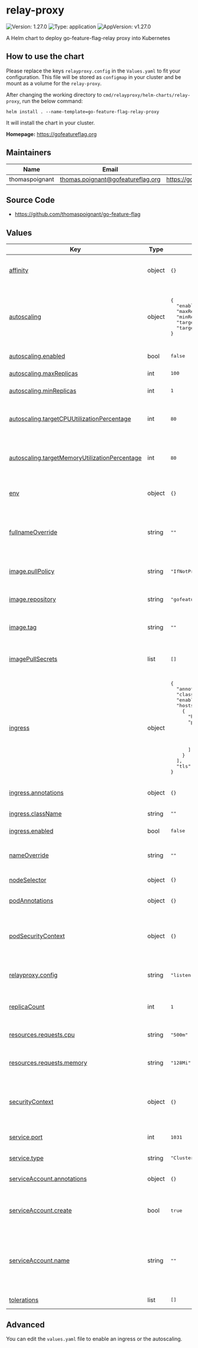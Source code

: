 # relay-proxy

![Version: 1.27.0](https://img.shields.io/badge/Version-1.27.0-informational?style=flat-square) ![Type: application](https://img.shields.io/badge/Type-application-informational?style=flat-square) ![AppVersion: v1.27.0](https://img.shields.io/badge/AppVersion-v1.27.0-informational?style=flat-square)

A Helm chart to deploy go-feature-flag-relay proxy into Kubernetes

## How to use the chart

Please replace the keys `relayproxy.config` in  the `Values.yaml` to fit
your configuration. This file will be stored as `configmap` in your cluster and
be mount as a volume for the `relay-proxy`.

After changing the working directory to `cmd/relayproxy/helm-charts/relay-proxy`,
run the below command:

```shell
helm install . --name-template=go-feature-flag-relay-proxy
```

It will install the chart in your cluster.

**Homepage:** <https://gofeatureflag.org>

## Maintainers

| Name | Email | Url |
| ---- | ------ | --- |
| thomaspoignant | <thomas.poignant@gofeatureflag.org> | <https://gofeatureflag.org> |

## Source Code

* <https://github.com/thomaspoignant/go-feature-flag>

## Values

<table>
	<thead>
		<th>Key</th>
		<th>Type</th>
		<th>Default</th>
		<th>Description</th>
	</thead>
	<tbody>
		<tr>
			<td id="affinity">
				<a href="./values.yaml#L121">affinity</a>
            </td>
			<td>
object
</td>
			<td>
				<div style="max-width: 300px;">
<pre lang="json">
{}
</pre>
</div>
			</td>
			<td>
				Affinity settings for pod assignment to nodes
			</td>
		</tr>
		<tr>
			<td id="autoscaling">
				<a href="./values.yaml#L102">autoscaling</a>
            </td>
			<td>
object
</td>
			<td>
				<div style="max-width: 300px;">
<pre lang="json">
{
  "enabled": false,
  "maxReplicas": 100,
  "minReplicas": 1,
  "targetCPUUtilizationPercentage": 80,
  "targetMemoryUtilizationPercentage": 80
}
</pre>
</div>
			</td>
			<td>
				automatically scale the deployment up and down based on observed CPU and memory utilization
			</td>
		</tr>
		<tr>
			<td id="autoscaling--enabled">
				<a href="./values.yaml#L104">autoscaling.enabled</a>
            </td>
			<td>
bool
</td>
			<td>
				<div style="max-width: 300px;">
<pre lang="json">
false
</pre>
</div>
			</td>
			<td>
				enable autoscaling
			</td>
		</tr>
		<tr>
			<td id="autoscaling--maxReplicas">
				<a href="./values.yaml#L108">autoscaling.maxReplicas</a>
            </td>
			<td>
int
</td>
			<td>
				<div style="max-width: 300px;">
<pre lang="json">
100
</pre>
</div>
			</td>
			<td>
				max replicas to scale to
			</td>
		</tr>
		<tr>
			<td id="autoscaling--minReplicas">
				<a href="./values.yaml#L106">autoscaling.minReplicas</a>
            </td>
			<td>
int
</td>
			<td>
				<div style="max-width: 300px;">
<pre lang="json">
1
</pre>
</div>
			</td>
			<td>
				min replicas to scale to
			</td>
		</tr>
		<tr>
			<td id="autoscaling--targetCPUUtilizationPercentage">
				<a href="./values.yaml#L110">autoscaling.targetCPUUtilizationPercentage</a>
            </td>
			<td>
int
</td>
			<td>
				<div style="max-width: 300px;">
<pre lang="json">
80
</pre>
</div>
			</td>
			<td>
				target CPU utilization percentage to spin up new pods
			</td>
		</tr>
		<tr>
			<td id="autoscaling--targetMemoryUtilizationPercentage">
				<a href="./values.yaml#L112">autoscaling.targetMemoryUtilizationPercentage</a>
            </td>
			<td>
int
</td>
			<td>
				<div style="max-width: 300px;">
<pre lang="json">
80
</pre>
</div>
			</td>
			<td>
				target memory utilization percentage to spin up new pods
			</td>
		</tr>
		<tr>
			<td id="env">
				<a href="./values.yaml#L14">env</a>
            </td>
			<td>
object
</td>
			<td>
				<div style="max-width: 300px;">
<pre lang="json">
{}
</pre>
</div>
			</td>
			<td>
				Environment variables to pass to the relay proxy
			</td>
		</tr>
		<tr>
			<td id="fullnameOverride">
				<a href="./values.yaml#L41">fullnameOverride</a>
            </td>
			<td>
string
</td>
			<td>
				<div style="max-width: 300px;">
<pre lang="json">
""
</pre>
</div>
			</td>
			<td>
				Completely override the deployment name for kubernetes objects
			</td>
		</tr>
		<tr>
			<td id="image--pullPolicy">
				<a href="./values.yaml#L32">image.pullPolicy</a>
            </td>
			<td>
string
</td>
			<td>
				<div style="max-width: 300px;">
<pre lang="json">
"IfNotPresent"
</pre>
</div>
			</td>
			<td>
				The image is pulled only if it is not already present locally
			</td>
		</tr>
		<tr>
			<td id="image--repository">
				<a href="./values.yaml#L30">image.repository</a>
            </td>
			<td>
string
</td>
			<td>
				<div style="max-width: 300px;">
<pre lang="json">
"gofeatureflag/go-feature-flag"
</pre>
</div>
			</td>
			<td>
				The image repository to pull from
			</td>
		</tr>
		<tr>
			<td id="image--tag">
				<a href="./values.yaml#L34">image.tag</a>
            </td>
			<td>
string
</td>
			<td>
				<div style="max-width: 300px;">
<pre lang="json">
""
</pre>
</div>
			</td>
			<td>
				Overrides the image tag whose default is the chart appVersion
			</td>
		</tr>
		<tr>
			<td id="imagePullSecrets">
				<a href="./values.yaml#L37">imagePullSecrets</a>
            </td>
			<td>
list
</td>
			<td>
				<div style="max-width: 300px;">
<pre lang="json">
[]
</pre>
</div>
			</td>
			<td>
				Specify imagePullSecrets to be used for the deployment
			</td>
		</tr>
		<tr>
			<td id="ingress">
				<a href="./values.yaml#L75">ingress</a>
            </td>
			<td>
object
</td>
			<td>
				<div style="max-width: 300px;">
<pre lang="json">
{
  "annotations": {},
  "className": "",
  "enabled": false,
  "hosts": [
    {
      "host": "chart-example.local",
      "paths": [
        {
          "path": "/",
          "pathType": "ImplementationSpecific"
        }
      ]
    }
  ],
  "tls": []
}
</pre>
</div>
			</td>
			<td>
				Ingress configuration
			</td>
		</tr>
		<tr>
			<td id="ingress--annotations">
				<a href="./values.yaml#L81">ingress.annotations</a>
            </td>
			<td>
object
</td>
			<td>
				<div style="max-width: 300px;">
<pre lang="json">
{}
</pre>
</div>
			</td>
			<td>
				Annotations to add to the ingress
			</td>
		</tr>
		<tr>
			<td id="ingress--className">
				<a href="./values.yaml#L79">ingress.className</a>
            </td>
			<td>
string
</td>
			<td>
				<div style="max-width: 300px;">
<pre lang="json">
""
</pre>
</div>
			</td>
			<td>
				Ingress class name
			</td>
		</tr>
		<tr>
			<td id="ingress--enabled">
				<a href="./values.yaml#L77">ingress.enabled</a>
            </td>
			<td>
bool
</td>
			<td>
				<div style="max-width: 300px;">
<pre lang="json">
false
</pre>
</div>
			</td>
			<td>
				Enable ingress
			</td>
		</tr>
		<tr>
			<td id="nameOverride">
				<a href="./values.yaml#L39">nameOverride</a>
            </td>
			<td>
string
</td>
			<td>
				<div style="max-width: 300px;">
<pre lang="json">
""
</pre>
</div>
			</td>
			<td>
				replaces the name of the chart in the Chart.yaml file
			</td>
		</tr>
		<tr>
			<td id="nodeSelector">
				<a href="./values.yaml#L115">nodeSelector</a>
            </td>
			<td>
object
</td>
			<td>
				<div style="max-width: 300px;">
<pre lang="json">
{}
</pre>
</div>
			</td>
			<td>
				Node labels for pod assignment
			</td>
		</tr>
		<tr>
			<td id="podAnnotations">
				<a href="./values.yaml#L53">podAnnotations</a>
            </td>
			<td>
object
</td>
			<td>
				<div style="max-width: 300px;">
<pre lang="json">
{}
</pre>
</div>
			</td>
			<td>
				Pod annotations to add to the deployment
			</td>
		</tr>
		<tr>
			<td id="podSecurityContext">
				<a href="./values.yaml#L56">podSecurityContext</a>
            </td>
			<td>
object
</td>
			<td>
				<div style="max-width: 300px;">
<pre lang="json">
{}
</pre>
</div>
			</td>
			<td>
				A security context defines privilege and access control settings for a Pod
			</td>
		</tr>
		<tr>
			<td id="relayproxy--config">
				<a href="./values.yaml#L3">relayproxy.config</a>
            </td>
			<td>
string
</td>
			<td>
				<div style="max-width: 300px;">
<pre lang="json">
"listen: 1031\npollingInterval: 1000\nstartWithRetrieverError: false\nretriever:\n  kind: http\n  url: https://raw.githubusercontent.com/thomaspoignant/go-feature-flag/main/examples/retriever_file/flags.goff.yaml\nexporter:\n  kind: log\n"
</pre>
</div>
			</td>
			<td>
				GO Feature Flag relay proxy configuration as string.
			</td>
		</tr>
		<tr>
			<td id="replicaCount">
				<a href="./values.yaml#L26">replicaCount</a>
            </td>
			<td>
int
</td>
			<td>
				<div style="max-width: 300px;">
<pre lang="json">
1
</pre>
</div>
			</td>
			<td>
				The number of replicas to create for the deployment
			</td>
		</tr>
		<tr>
			<td id="resources--requests--cpu">
				<a href="./values.yaml#L99">resources.requests.cpu</a>
            </td>
			<td>
string
</td>
			<td>
				<div style="max-width: 300px;">
<pre lang="json">
"500m"
</pre>
</div>
			</td>
			<td>
				The amount of cpu to request for the container
			</td>
		</tr>
		<tr>
			<td id="resources--requests--memory">
				<a href="./values.yaml#L97">resources.requests.memory</a>
            </td>
			<td>
string
</td>
			<td>
				<div style="max-width: 300px;">
<pre lang="json">
"128Mi"
</pre>
</div>
			</td>
			<td>
				The amount of memory to request for the container
			</td>
		</tr>
		<tr>
			<td id="securityContext">
				<a href="./values.yaml#L60">securityContext</a>
            </td>
			<td>
object
</td>
			<td>
				<div style="max-width: 300px;">
<pre lang="json">
{}
</pre>
</div>
			</td>
			<td>
				A security context defines privilege and access control settings for a Container
			</td>
		</tr>
		<tr>
			<td id="service--port">
				<a href="./values.yaml#L72">service.port</a>
            </td>
			<td>
int
</td>
			<td>
				<div style="max-width: 300px;">
<pre lang="json">
1031
</pre>
</div>
			</td>
			<td>
				The port to expose on the service
			</td>
		</tr>
		<tr>
			<td id="service--type">
				<a href="./values.yaml#L70">service.type</a>
            </td>
			<td>
string
</td>
			<td>
				<div style="max-width: 300px;">
<pre lang="json">
"ClusterIP"
</pre>
</div>
			</td>
			<td>
				The type of service to create
			</td>
		</tr>
		<tr>
			<td id="serviceAccount--annotations">
				<a href="./values.yaml#L47">serviceAccount.annotations</a>
            </td>
			<td>
object
</td>
			<td>
				<div style="max-width: 300px;">
<pre lang="json">
{}
</pre>
</div>
			</td>
			<td>
				Annotations to add to the service account
			</td>
		</tr>
		<tr>
			<td id="serviceAccount--create">
				<a href="./values.yaml#L45">serviceAccount.create</a>
            </td>
			<td>
bool
</td>
			<td>
				<div style="max-width: 300px;">
<pre lang="json">
true
</pre>
</div>
			</td>
			<td>
				Specifies whether a service account should be created
			</td>
		</tr>
		<tr>
			<td id="serviceAccount--name">
				<a href="./values.yaml#L50">serviceAccount.name</a>
            </td>
			<td>
string
</td>
			<td>
				<div style="max-width: 300px;">
<pre lang="json">
""
</pre>
</div>
			</td>
			<td>
				The name of the service account to use. If not set and create is true, a name is generated using the fullname template
			</td>
		</tr>
		<tr>
			<td id="tolerations">
				<a href="./values.yaml#L118">tolerations</a>
            </td>
			<td>
list
</td>
			<td>
				<div style="max-width: 300px;">
<pre lang="json">
[]
</pre>
</div>
			</td>
			<td>
				Tolerations for pod assignment
			</td>
		</tr>
	</tbody>
</table>

## Advanced
You can edit the `values.yaml` file to enable an ingress or the autoscaling.
